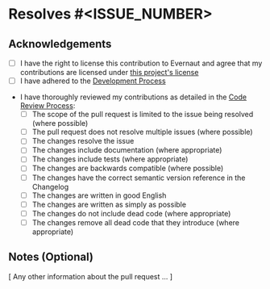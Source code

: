 # Resolves #<ISSUE_NUMBER>

## Acknowledgements

- [ ] I have the right to license this contribution to Evernaut and agree that my contributions are licensed under [this project's license](../blob/integration/LICENSE.md "License")
- [ ] I have adhered to the [Development Process](../blob/integration/docs/DEVELOPMENT_PROCESS.md "Development Process")
- I have thoroughly reviewed my contributions as detailed in the [Code Review Process](../blob/integration/docs/CODE_REVIEW_PROCESS.md "Code Review Process"):
  - [ ] The scope of the pull request is limited to the issue being resolved (where possible)
  - [ ] The pull request does not resolve multiple issues (where possible)
  - [ ] The changes resolve the issue
  - [ ] The changes include documentation (where appropriate)
  - [ ] The changes include tests (where appropriate)
  - [ ] The changes are backwards compatible (where possible)
  - [ ] The changes have the correct semantic version reference in the Changelog
  - [ ] The changes are written in good English
  - [ ] The changes are written as simply as possible
  - [ ] The changes do not include dead code (where appropriate)
  - [ ] The changes remove all dead code that they introduce (where appropriate)

## Notes (Optional)

[ Any other information about the pull request ... ]
